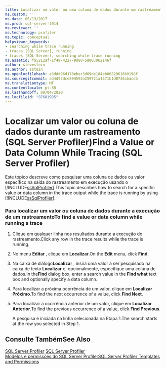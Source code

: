 ```yaml
---
title: Localizar um valor ou uma coluna de dados durante um rastreamento (SQL Server Profiler) | Microsoft Docs
ms.custom: ''
ms.date: 06/13/2017
ms.prod: sql-server-2014
ms.reviewer: ''
ms.technology: profiler
ms.topic: conceptual
helpviewer_keywords:
- searching while trace running
- traces [SQL Server], running
- traces [SQL Server], searching while trace running
ms.assetid: fa5212af-1f49-4227-9d80-58003062146f
author: stevestein
ms.author: sstein
ms.openlocfilehash: e8ddd96d178ebec3d69de184ab06829616b0198f
ms.sourcegitcommit: ad4d92dce894592a259721a1571b1d8736abacdb
ms.translationtype: MT
ms.contentlocale: pt-BR
ms.lasthandoff: 08/04/2020
ms.locfileid: "87681995"
---
```

# <a name="find-a-value-or-data-column-while-tracing-sql-server-profiler"></a><span data-ttu-id="30fcc-102">Localizar um valor ou coluna de dados durante um rastreamento (SQL Server Profiler)</span><span class="sxs-lookup"><span data-stu-id="30fcc-102">Find a Value or Data Column While Tracing (SQL Server Profiler)</span></span>
  <span data-ttu-id="30fcc-103">Este tópico descreve como pesquisar uma coluna de dados ou valor específico na saída do rastreamento em execução usando o [!INCLUDE[ssSqlProfiler](../../includes/sssqlprofiler-md.md)].</span><span class="sxs-lookup"><span data-stu-id="30fcc-103">This topic describes how to search for a specific value or data column in the trace output while the trace is running by using [!INCLUDE[ssSqlProfiler](../../includes/sssqlprofiler-md.md)].</span></span>  
  
### <a name="to-find-a-value-or-data-column-while-running-a-trace"></a><span data-ttu-id="30fcc-104">Para localizar um valor ou coluna de dados durante a execução de um rastreamento</span><span class="sxs-lookup"><span data-stu-id="30fcc-104">To find a value or data column while running a trace</span></span>  
  
1.  <span data-ttu-id="30fcc-105">Clique em qualquer linha nos resultados durante a execução do rastreamento.</span><span class="sxs-lookup"><span data-stu-id="30fcc-105">Click any row in the trace results while the trace is running.</span></span>  
  
2.  <span data-ttu-id="30fcc-106">No menu **Editar** , clique em **Localizar**.</span><span class="sxs-lookup"><span data-stu-id="30fcc-106">On the **Edit** menu, click **Find**.</span></span>  
  
3.  <span data-ttu-id="30fcc-107">Na caixa de diálogo**Localizar** , insira uma valor a ser pesquisado na caixa de texto **Localizar** e, opcionalmente, especifique uma coluna de dados.</span><span class="sxs-lookup"><span data-stu-id="30fcc-107">In the**Find** dialog box, enter a search value in the **Find what** text box and optionally specify a data column.</span></span>  
  
4.  <span data-ttu-id="30fcc-108">Para localizar a próxima ocorrência de um valor, clique em **Localizar Próximo**.</span><span class="sxs-lookup"><span data-stu-id="30fcc-108">To find the next occurrence of a value, click **Find Next**.</span></span>  
  
5.  <span data-ttu-id="30fcc-109">Para localizar a ocorrência anterior de um valor, clique em **Localizar Anterior**.</span><span class="sxs-lookup"><span data-stu-id="30fcc-109">To find the previous occurrence of a value, click **Find Previous**.</span></span>  
  
     <span data-ttu-id="30fcc-110">A pesquisa é iniciada na linha selecionada na Etapa 1.</span><span class="sxs-lookup"><span data-stu-id="30fcc-110">The search starts at the row you selected in Step 1.</span></span>  
  
## <a name="see-also"></a><span data-ttu-id="30fcc-111">Consulte Também</span><span class="sxs-lookup"><span data-stu-id="30fcc-111">See Also</span></span>  
 <span data-ttu-id="30fcc-112">[SQL Server Profiler](sql-server-profiler.md) </span><span class="sxs-lookup"><span data-stu-id="30fcc-112">[SQL Server Profiler](sql-server-profiler.md) </span></span>  
 [<span data-ttu-id="30fcc-113">Modelos e permissões do SQL Server Profiler</span><span class="sxs-lookup"><span data-stu-id="30fcc-113">SQL Server Profiler Templates and Permissions</span></span>](sql-server-profiler-templates-and-permissions.md)  
  
  
